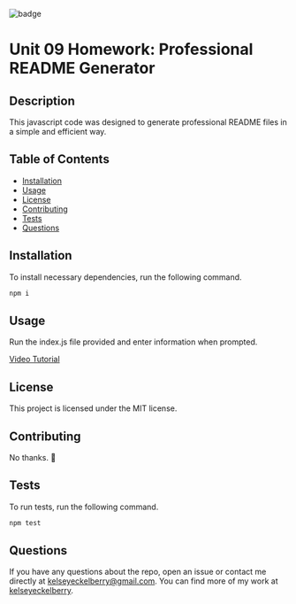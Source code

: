 ![badge](https://img.shields.io/badge/license-MIT-blue)

# Unit 09 Homework: Professional README Generator

## Description
This javascript code was designed to generate professional README files in a simple and efficient way.

## Table of Contents
* [Installation](#installation)
* [Usage](#usage)
* [License](#license)
* [Contributing](#contributing)
* [Tests](#tests)
* [Questions](#questions)

## Installation
To install necessary dependencies, run the following command.
````bash
npm i
````

## Usage
Run the index.js file provided and enter information when prompted.

[Video Tutorial](https://drive.google.com/file/d/14oSWdSVTmpAvfwwE15MKj2jZ4n-h7TOr/view)

## License
This project is licensed under the MIT license.

## Contributing
No thanks. 🙂

## Tests
To run tests, run the following command.
```bash
npm test
```

## Questions
If you have any questions about the repo, open an issue or contact me directly at [kelseyeckelberry@gmail.com](kelseyeckelberry@gmail.com). You can find more of my work at [kelseyeckelberry](https://github.com/kelseyeckelberry). 